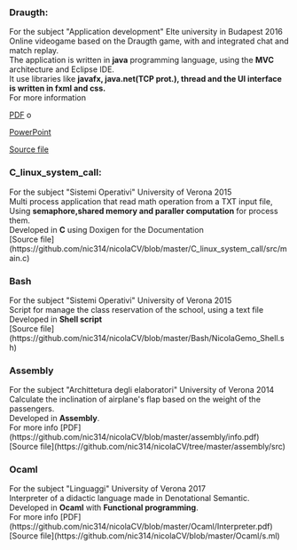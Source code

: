 <h3>Draugth:</h3> For the subject "Application development" Elte university in Budapest 2016 <br>
Online videogame based on the Draugth game, with and integrated chat and match replay. <br>
The application is written in <b>java</b> programming language, using the <b>MVC</b> architecture and Eclipse IDE. <br>
It use libraries like <b>javafx, java.net(TCP prot.), thread and the UI interface is written in fxml and css.</b> <br>
For more information 

[PDF](https://github.com/nic314/nicolaCV/blob/master/Draughts(java)/Draughts.pdf) o 

[PowerPoint](https://github.com/nic314/nicolaCV/blob/master/Draughts(java)/appDevFinal.pptx)  
 
[Source file](https://github.com/nic314/nicolaCV/tree/master/Draughts(java)/src/Draughts/src)


<h3>C_linux_system_call:</h3> For the subject "Sistemi Operativi" University of Verona 2015 <br>
Multi process application that read math operation from a TXT input file, <br>
Using <b>semaphore,shared memory and paraller computation</b> for process them.<br>
Developed in <b>C</b> using Doxigen for the Documentation<br>
[Source file](https://github.com/nic314/nicolaCV/blob/master/C_linux_system_call/src/main.c)

<h3>Bash</h3> For the subject "Sistemi Operativi" University of Verona 2015 <br>
Script for manage the class reservation of the school, using a text file<br>
Developed in <b>Shell script</b><br>
[Source file](https://github.com/nic314/nicolaCV/blob/master/Bash/NicolaGemo_Shell.sh)



<h3>Assembly</h3> For the subject "Archittetura degli elaboratori" University of Verona 2014 <br>
Calculate the inclination of airplane's flap based on the weight of the passengers.<br>
Developed in <b>Assembly</b>.<br>
For more info [PDF](https://github.com/nic314/nicolaCV/blob/master/assembly/info.pdf)<br>
[Source file](https://github.com/nic314/nicolaCV/tree/master/assembly/src)


<h3>Ocaml</h3> For the subject "Linguaggi" University of Verona 2017 <br>
Interpreter of a didactic language made in Denotational Semantic.<br>
Developed in <b>Ocaml</b> with <b>Functional programming</b>.<br>
For more info [PDF](https://github.com/nic314/nicolaCV/blob/master/Ocaml/Interpreter.pdf)<br>
[Source file](https://github.com/nic314/nicolaCV/blob/master/Ocaml/s.ml)
